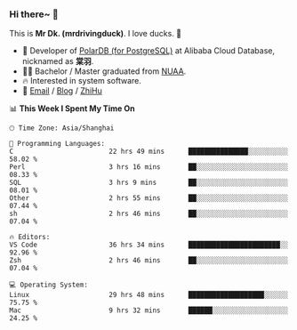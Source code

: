 ### Hi there~ 🫡

This is **Mr Dk. (mrdrivingduck)**. I love ducks. 🦆

- 🍊 Developer of [PolarDB (for PostgreSQL)](https://github.com/ApsaraDB/PolarDB-for-PostgreSQL) at Alibaba Cloud Database, nicknamed as **棠羽**.
- 👨‍🎓 Bachelor / Master graduated from [NUAA](https://en.wikipedia.org/wiki/Nanjing_University_of_Aeronautics_and_Astronautics).
- 🔥 Interested in system software.
- 🔗 [Email](mailto:mrdrivingduck@gmail.com) / [Blog](https://mrdrivingduck.github.io/blog/) / [ZhiHu](https://www.zhihu.com/people/zhang-jing-tang-78)

<!--START_SECTION:waka-->
📊 **This Week I Spent My Time On** 

```text
🕑︎ Time Zone: Asia/Shanghai

💬 Programming Languages: 
C                        22 hrs 49 mins      ███████████████░░░░░░░░░░   58.02 % 
Perl                     3 hrs 16 mins       ██░░░░░░░░░░░░░░░░░░░░░░░   08.33 % 
SQL                      3 hrs 9 mins        ██░░░░░░░░░░░░░░░░░░░░░░░   08.01 % 
Other                    2 hrs 55 mins       ██░░░░░░░░░░░░░░░░░░░░░░░   07.44 % 
sh                       2 hrs 46 mins       ██░░░░░░░░░░░░░░░░░░░░░░░   07.04 % 

🔥 Editors: 
VS Code                  36 hrs 34 mins      ███████████████████████░░   92.96 % 
Zsh                      2 hrs 46 mins       ██░░░░░░░░░░░░░░░░░░░░░░░   07.04 % 

💻 Operating System: 
Linux                    29 hrs 48 mins      ███████████████████░░░░░░   75.75 % 
Mac                      9 hrs 32 mins       ██████░░░░░░░░░░░░░░░░░░░   24.25 % 
```


<!--END_SECTION:waka-->

<!-- ![Mr Dk.'s GitHub Stats](https://github-readme-stats.vercel.app/api?username=mrdrivingduck&count_private&show_icons=true&theme=buefy) -->

<!-- ![Most Used Languages](https://github-readme-stats.vercel.app/api/top-langs/?username=mrdrivingduck&exclude_repo=mips32-CPU,snort-tcp-socket&theme=buefy&layout=compact&langs_count=10) -->


<!--
**mrdrivingduck/mrdrivingduck** is a ✨ _special_ ✨ repository because its `README.md` (this file) appears on your GitHub profile.

Here are some ideas to get you started:

- 🔭 I’m currently working on ...
- 🌱 I’m currently learning ...
- 👯 I’m looking to collaborate on ...
- 🤔 I’m looking for help with ...
- 💬 Ask me about ...
- 📫 How to reach me: ...
- 😄 Pronouns: ...
- ⚡ Fun fact: ...
-->
